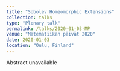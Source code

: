 ```yaml
---
title: "Sobolev Homeomorphic Extensions"
collection: talks
type: "Plenary talk"
permalink: /talks/2020-01-03-MP
venue: "Matematiikan päivät 2020"
date: 2020-01-03
location: "Oulu, Finland"
---
```

Abstract unavailable
